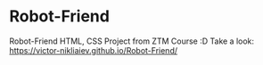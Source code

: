 # Robot-Friend
Robot-Friend HTML, CSS Project from ZTM Course :D
Take a look: https://victor-nikliaiev.github.io/Robot-Friend/
